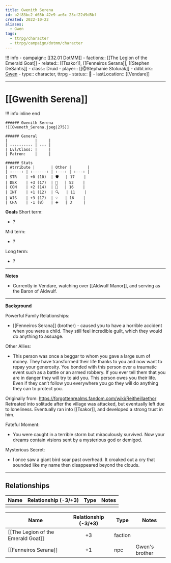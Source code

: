 ```yaml
---
title: Gwenith Serena
id: b2f83bc2-d65b-42e9-ae6c-23cf22d9d5bf
created: 2022-10-22
aliases:
  - Gwen
tags:
  - ttrpg/character
  - ttrpg/campaign/dotmm/character
---
```



!!! info
    - campaign:: [[32.01 DotMM]]
    - factions:: [[The Legion of the Emerald Goat]]
    - related:: [[Tsakor]], [[Fenneiros Serana]], [[Stephen DeSantis]]
    - class:: Druid
    - player:: [[@Stephanie Stolurak]]
    - ddbLink:: [Gwen](https://www.dndbeyond.com/characters/38977523)
    - type:: character, ttrpg
    - status:: 💓
    - lastLocation:: [[Vendare]]

---

# [[Gwenith Serena]]

!!! info inline end

    ###### Gwenith Serena
    ![[Gweneth_Serena.jpeg|275]]

    ###### General
    |            |     |
    | ---------- | --- |
    | Lvl/Class: |     |
    | Patron:    |     |

    ###### Stats
    | Atrribute |       | Other |       |
    | :----: | :------: | :---: | :---: |
    | STR    | +0 (10)  | 🛡️   | 17    |
    | DEX    | +3 (17)  | 💖   | 52    |
    | CON    | +2 (14)  | 👀   | 16    |
    | INT    | +1 (12)  | 🔍   | 11    |
    | WIS    | +3 (17)  | 💡   | 16    |
    | CHA    | -1 (8)   | ➕   | 3     |


**Goals**
Short term:
 - ?

Mid term:
- ?

Long term:
- ?
---
**Notes**

- Currently in Vendare, watching over [[Aldwulf Manor]], and serving as the Baron of Aldwulf.

---
**Background**

Powerful Family Relationships:

- [[Fenneiros Serana]] (brother) - caused you to have a horrible accident when you were a child. They still feel incredible guilt, which they would do anything to assuage. 

Other Allies:

- This person was once a beggar to whom you gave a large sum of money. They have transformed their life thanks to you and now want to repay your generosity. You bonded with this person over a traumatic event such as a battle or an armed robbery. If you ever tell them that you are in danger they will try to aid you. This person owes you their life. Even if they can’t follow you everywhere you go they will do anything they can to protect you.

Originally from: https://forgottenrealms.fandom.com/wiki/Reitheillaethor Retreated into solitude after the village was attacked, but eventually left due to loneliness. Eventually ran into [[Tsakor]], and developed a strong trust in him.

Fateful Moment:

- You were caught in a terrible storm but miraculously survived. Now your dreams contain visions sent by a mysterious god or demigod. 

Mysterious Secret:

- I once saw a giant bird soar past overhead. It croaked out a cry that sounded like my name then disappeared beyond the clouds.

---

## Relationships

| Name    | Relationship (-3/+3) | Type | Notes  |
| ------- | :------------------: | ---- | ------ |
|         |                      |      |        |  


| Name                               | Relationship (-3/+3) | Type    | Notes |
| ---------------------------------- |:--------------------:| ------- | ----- |
| [[The Legion of the Emerald Goat]] |          +3          | faction |       |
| [[Fenneiros Serana]]               |          +1          | npc     | Gwen's brother      |

